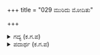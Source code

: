 +++
title = "029 ಮುರಿದು ಮೋದಿತು"

+++

<details><summary>ಗದ್ಯ (ಕ.ಗ.ಪ) </summary>

29. ಮಹಾರಥರ ಮೇಲೆರಗಿದ ಆನೆಯು ಅವರನ್ನು ಹೊಡೆದು ನೆಲಕ್ಕೆ ಹಾಕಿ ತಿಕ್ಕಿತು. ಎದುರಿನಲ್ಲಿ ಬಂದವರನ್ನು ಒರೆಸಿ ಹಾಕಿತು. ಎಡಕ್ಕೆ ತಿರುಗಿ ಅಲ್ಲಿದ್ದವರೆಲ್ಲರನ್ನು ಹೊಡೆದು ಸೀಳಿತು. ಮತ್ತೆ ಬಲಕ್ಕೆ ತಿರುಗಿ ಅಲ್ಲಿದ್ದ ಮಹಾರಥರ ಗುಂಪನ್ನು ನಾಶಪಡಿಸಿತು. ಒಸರುತ್ತಿದ್ದ ರಕ್ತದ ಧಾರೆಯಿಂದ, ತಲೆಗಳನ್ನು ಸೊಂಡಿಲಿನ ತುದಿಗೆ ಸಿಕ್ಕಿಸಿಕೊಂಡ,  ಮಾಂಸವನ್ನು  ಪಾದಗಳಲ್ಲಿ ಮೆತ್ತಿಕೊಂಡಿದ್ದ  ಮಹಾಗಜವು ಶತ್ರುಸೈನ್ಯವನ್ನು ಗೋರಿ ಹಾಕಿತು.
</details>

<details><summary>ಪದಾರ್ಥ (ಕ.ಗ.ಪ) </summary>

ಮೋದಿತು-ತಿಕ್ಕಿತು.  ಅಪಸವ್ಯ -ಬಲಗಡೆ , ತುದಿಕರ-ಸೊಂಡಿಲ ತುದಿ, ಮೊಗೆ-ಗೋರಿಕೊಳ್ಳು
</details>
